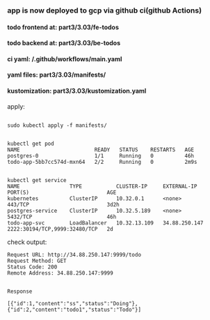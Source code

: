
### app is now deployed to gcp via github ci(github Actions)


#### todo frontend at: part3/3.03/fe-todos

#### todo backend at: part3/3.03/be-todos

#### ci yaml: /.github/workflows/main.yaml

#### yaml files: part3/3.03/manifests/

#### kustomization: part3/3.03/kustomization.yaml




apply:

```

sudo kubectl apply -f manifests/

```

```

kubectl get pod
NAME                        READY   STATUS    RESTARTS   AGE
postgres-0                  1/1     Running   0          46h
todo-app-5bb7cc574d-mxn64   2/2     Running   0          2m9s

```

```

kubectl get service
NAME                TYPE           CLUSTER-IP     EXTERNAL-IP     PORT(S)                         AGE
kubernetes          ClusterIP      10.32.0.1      <none>          443/TCP                         3d2h
postgres-service    ClusterIP      10.32.5.189    <none>          5432/TCP                        46h
todo-app-svc        LoadBalancer   10.32.13.109   34.88.250.147   2222:30194/TCP,9999:32480/TCP   2d

```


check output: 
```
Request URL: http://34.88.250.147:9999/todo
Request Method: GET
Status Code: 200 
Remote Address: 34.88.250.147:9999


Response

[{"id":1,"content":"ss","status":"Doing"},{"id":2,"content":"todo1","status":"Todo"}]


```